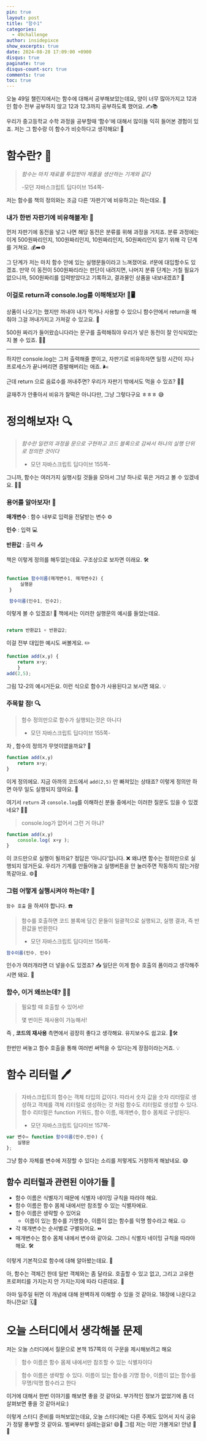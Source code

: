```yaml
---
pin: true
layout: post
title: "함수1"
categories:
  - 49challenge
author: insidepixce
show_excerpts: true
date: 2024-08-28 17:09:00 +0900
disqus: true
paginate: true
disqus-count-scr: true
comments: true
toc: true
---
```


오늘 49일 챌린지에서는 함수에 대해서 공부해보았는데요, 양이 너무 많아가지고 12과인 함수 전부 공부하지 않고 12과 12.3까지 공부하도록 했어요. ✍️📚

우리가 중고등학교 수학 과정을 공부할때 ‘함수’에 대해서 많이들 익히 들어본 경험이 있죠. 저는 그 함수랑 이 함수가 비슷하다고 생각해요! 🤔

# 함수란? 🤖

> *함수는 마치 재료를 투입받아 제품을 생산하는 기계와 같다*
> 
> 
> -모던 자바스크립트 딥다이브 154쪽-
> 

저는 함수를 책의 정의와는 조금 다른 ‘자판기’에 비유하고는 하는데요. 🥤

### 내가 한번 자판기에 비유해볼게! 🎯

먼저 자판기에 동전을 넣고 나면 해당 동전은 분류를 위해 과정을 거치죠. 분류 과정에는 이게 500원짜리인지, 100원짜리인지, 10원짜리인지, 50원짜리인지 알기 위해 각 단계를 거쳐요. 💰➡️⚙️

그 단계가 저는 마치 함수 안에 있는 실행문들이라고 느껴졌어요. if문에 대입할수도 있겠죠. 만약 이 동전이 500원짜리라는 판단이 내려지면, 나머지 분류 단계는 거칠 필요가 없으니까, 500원짜리를 입력받았다고 기록하고, 결과물인 상품을 내보내겠죠? 🎁

### 이걸로 return과 console.log를 이해해보자! 🔄🖥️

상품이 나오기는 했지만 꺼내야 내가 먹거나 사용할 수 있으니 함수안에서 return을 해줘야 그걸 꺼내가지고 가져갈 수 있고요. 🍹

500원 짜리가 들어왔습니다라는 문구를 출력해줘야 우리가 넣은 동전이 잘 인식되었는지 볼 수 있죠. 💬✅

---

하지만 console.log는 그저 출력해줄 뿐이고, 자판기로 비유하자면 일정 시간이 지나 프로세스가 끝나버리면 증발해버리는 애죠. 🌬️

근데 return 으로 음료수를 꺼내주면? 우리가 자판기 밖에서도 먹을 수 있죠? 🍹🥤

글재주가 안좋아서 비유가 찰떡은 아니다만, 그냥 그렇다구요 ㅎㅎㅎ 😅

# 정의해보자! 🔍

> *함수란 일련의 과정을 문으로 구현하고 코드 블록으로 감싸서 하나의 실행 단위로 정의한 것이다*
> 
> - 모던 자바스크립트 딥다이브 155쪽-

그니까, 함수는 여러가지 실행시킬 것들을 모아서 그냥 하나로 묶은 거라고 볼 수 있겠네요. 🎁🔗

### 용어를 알아보자! 📖

**매개변수** : 함수 내부로 입력을 전달받는 변수 ⚙️

**인수** : 입력 💻

**반환값** : 출력 📤

책은 이렇게 정의를 해두었는데요. 구조상으로 보자면 이래요. 🛠️

```jsx

function 함수이름(매개변수1, 매개변수2) {
     실행문
 }

 함수이름(인수1, 인수2);

```

이렇게 볼 수 있겠죠! 👀 책에서는 이러한 실행문의 예시를 들었는데요.

```jsx

return 반환값1 + 반환값2;

```

이걸 전부 대입한 예시도 써볼게요. ✏️

```jsx
function add(x,y) {
	return x+y;
	}
add(2,5);

```

그림 12-2의 예시거든요. 이런 식으로 함수가 사용된다고 보시면 돼요. 💡

### 주목할 점! 🔍

> 함수 정의만으로 함수가 실행되는것은 아니다
> 
> - 모던 자바스크립트 딥다이브 155쪽-

자 , 함수의 정의가 무엇이였을까요? 🤔

```jsx
function add(x,y)
	return x+y;
}

```

이게 정의에요. 지금 아까의 코드에서 `add(2,5)` 만 빠져있는 상태죠? 이렇게 정의만 하면 아무 일도 실행되지 않아요. 🛑

여기서 `return` 과 `console.log`를 이해하신 분들 중에서는 이러한 질문도 있을 수 있겠네요? 🤷‍♀️

> console.log가 없어서 그런 거 아냐?
> 

```jsx
function add(x,y)
	console.log( x+y );
}

```

이 코드만으로 실행이 될까요? 정답은 ‘아니다’입니다. ❌ 왜냐면 함수는 정의만으로 실행되지 않거든요. 우리가 기계를 만들어놓고 실행버튼을 안 눌러주면 작동하지 않는거랑 똑같아요. ⚙️🔘

### 그럼 어떻게 실행시켜야 하는데? 🚀

`함수 호출` 을 하셔야 합니다. ☎️

> 함수를 호출하면 코드 블록에 담긴 문들이 일괄적으로 실행되고, 실행 결과, 즉 반환값을 반환한다
> 
> - 모던 자바스크립트 딥다이브 156쪽-

```jsx
함수이름(인수, 인수)

```

인수가 여러개라면 더 넣을수도 있겠죠? 📥 일단은 이게 함수 호출의 폼이라고 생각해주시면 돼요. 📝

### 함수, 이거 왜쓰는데? 🤷‍♂️

> 필요할 때 호출할 수 있어서!
> 
> 
> 몇 번이든 재사용이 가능해서!
> 

즉 , **코드의 재사용** 측면에서 굉장히 좋다고 생각해요. 유지보수도 쉽고요. 🔄🛠️

한번만 써놓고 함수 호출을 통해 여러번 써먹을 수 있다는게 장점이라는거죠. 💡

# 함수 리터럴 🖊️

> 자바스크립트의 함수는 객체 타입의 값이다. 따라서 숫자 값을 숫자 리터럴로 생성하고 객체를 객체 리터럴로 생성하는 것 처럼 함수도 리터럴로 생성할 수 있다. 함수 리터럴은 function 키워드, 함수 이름, 매개변수, 함수 몸체로 구성된다.
> 
> - 모던 자바스크립트 딥다이브 157쪽-

```jsx
var 변수= function 함수이름(인수,인수) {
	실행문
};

```

그냥 함수 자체를 변수에 저장할 수 있다는 소리를 저렇게도 거창하게 해놨네요. 😅

## 함수 리터럴과 관련된 이야기들 💬

- 함수 이름은 식별자기 때문에 식별자 네이밍 규칙을 따라야 해요.
- 함수 이름은 함수 몸체 내에서만 참조할 수 있는 식별자에요.
- 함수 이름은 생략할 수 있어요
    - 이름이 있는 함수를 기명함수, 이름이 없는 함수를 익명 함수라고 해요. 🤐
- 각 매개변수는 순서별로 구별되어요. ⏩
- 매개변수는 함수 몸체 내에서 변수와 같아요. 그러니 식별자 네이밍 규칙을 따라야 해요. 🛠️

이렇게 기본적으로 함수에 대해 알아봤는데요. 📘

아, 함수는 객체긴 한데 일반 객체와는 좀 달라요. 호출할 수 있고 없고, 그리고 고유한 프로퍼티를 가지는지 안 가지는지에 따라 다른데요. 🤖

아마 일주일 뒤면 이 개념에 대해 완벽하게 이해할 수 있을 것 같아요. 18장에 나온다고 하니깐요! 🗓️📖

# 오늘 스터디에서 생각해볼 문제

저는 오늘 스터디에서 질문으로 본책 157쪽의 이 구문을 제시해보려고 해요

> 함수 이름은 함수 몸체 내에서만 참조할 수 있는 식별자이다
> 

> 함수 이름은 생략할 수 있다. 이름이 있는 함수를 기명 함수, 이름이 없는 함수를 무명/익명 함수라고 한다
> 

이거에 대해서 한번 이야기를 해보면 좋을 것 같아요. 부가적인 정보가 없었기에 좀 더 살펴보면 좋을 것 같아서요:)

이렇게 스터디 준비를 마쳐보았는데요, 오늘 스터디에는 다른 주제도 있어서 지식 공유가 정말 풍부할 것 같아요. 벌써부터 설레는걸요! 😄🎉 그럼 저는 이만 가볼게요! 안녕 👋😊